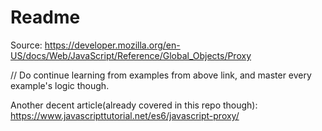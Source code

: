 # Readme

Source: https://developer.mozilla.org/en-US/docs/Web/JavaScript/Reference/Global_Objects/Proxy

// Do continue learning from examples from above link, and master every example's logic though.

Another decent article(already covered in this repo though): https://www.javascripttutorial.net/es6/javascript-proxy/
